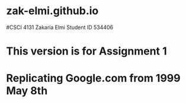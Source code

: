 # zak-elmi.github.io
#CSCI 4131 Zakaria Elmi Student ID 534406 
# This version is for Assignment 1
# Replicating Google.com from 1999 May 8th
